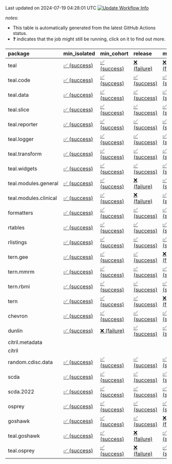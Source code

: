 Last updated on 2024-07-19 04:28:01 UTC [![Update Workflow
Info](https://github.com/averissimo/verdepcheck-status/actions/workflows/update.yaml/badge.svg)](https://github.com/averissimo/verdepcheck-status/actions/workflows/update.yaml)

*notes:*

-   This table is automatically generated from the latest GitHub Actions
    status.
-   ❓ indicates that the job might still be running, click on it to
    find out more.

<table>
<colgroup>
<col style="width: 4%" />
<col style="width: 23%" />
<col style="width: 23%" />
<col style="width: 23%" />
<col style="width: 23%" />
</colgroup>
<thead>
<tr class="header">
<th style="text-align: left;">package</th>
<th style="text-align: left;">min_isolated</th>
<th style="text-align: left;">min_cohort</th>
<th style="text-align: left;">release</th>
<th style="text-align: left;">max</th>
</tr>
</thead>
<tbody>
<tr class="odd">
<td style="text-align: left;">teal</td>
<td
style="text-align: left;"><a href="https://github.com/insightsengineering/teal/actions/runs/9925113432/job/27417152866">✅
(success)</a></td>
<td
style="text-align: left;"><a href="https://github.com/insightsengineering/teal/actions/runs/9925113432/job/27417152711">✅
(success)</a></td>
<td
style="text-align: left;"><a href="https://github.com/insightsengineering/teal/actions/runs/9925113432/job/27417152966">❌
(failure)</a></td>
<td
style="text-align: left;"><a href="https://github.com/insightsengineering/teal/actions/runs/9925113432/job/27417152786">❌
(failure)</a></td>
</tr>
<tr class="even">
<td style="text-align: left;">teal.code</td>
<td
style="text-align: left;"><a href="https://github.com/insightsengineering/teal.code/actions/runs/9925114723/job/27417155819">✅
(success)</a></td>
<td
style="text-align: left;"><a href="https://github.com/insightsengineering/teal.code/actions/runs/9925114723/job/27417155902">✅
(success)</a></td>
<td
style="text-align: left;"><a href="https://github.com/insightsengineering/teal.code/actions/runs/9925114723/job/27417155727">✅
(success)</a></td>
<td
style="text-align: left;"><a href="https://github.com/insightsengineering/teal.code/actions/runs/9925114723/job/27417155970">✅
(success)</a></td>
</tr>
<tr class="odd">
<td style="text-align: left;">teal.data</td>
<td
style="text-align: left;"><a href="https://github.com/insightsengineering/teal.data/actions/runs/9925116305/job/27417158893">✅
(success)</a></td>
<td
style="text-align: left;"><a href="https://github.com/insightsengineering/teal.data/actions/runs/9925116305/job/27417158814">✅
(success)</a></td>
<td
style="text-align: left;"><a href="https://github.com/insightsengineering/teal.data/actions/runs/9925116305/job/27417158846">✅
(success)</a></td>
<td
style="text-align: left;"><a href="https://github.com/insightsengineering/teal.data/actions/runs/9925116305/job/27417158941">✅
(success)</a></td>
</tr>
<tr class="even">
<td style="text-align: left;">teal.slice</td>
<td
style="text-align: left;"><a href="https://github.com/insightsengineering/teal.slice/actions/runs/9925121850/job/27417170927">✅
(success)</a></td>
<td
style="text-align: left;"><a href="https://github.com/insightsengineering/teal.slice/actions/runs/9925121850/job/27417170861">✅
(success)</a></td>
<td
style="text-align: left;"><a href="https://github.com/insightsengineering/teal.slice/actions/runs/9925121850/job/27417171030">✅
(success)</a></td>
<td
style="text-align: left;"><a href="https://github.com/insightsengineering/teal.slice/actions/runs/9925121850/job/27417171084">✅
(success)</a></td>
</tr>
<tr class="odd">
<td style="text-align: left;">teal.reporter</td>
<td
style="text-align: left;"><a href="https://github.com/insightsengineering/teal.reporter/actions/runs/9925118628/job/27417164013">✅
(success)</a></td>
<td
style="text-align: left;"><a href="https://github.com/insightsengineering/teal.reporter/actions/runs/9925118628/job/27417164068">✅
(success)</a></td>
<td
style="text-align: left;"><a href="https://github.com/insightsengineering/teal.reporter/actions/runs/9925118628/job/27417164114">✅
(success)</a></td>
<td
style="text-align: left;"><a href="https://github.com/insightsengineering/teal.reporter/actions/runs/9925118628/job/27417164149">✅
(success)</a></td>
</tr>
<tr class="even">
<td style="text-align: left;">teal.logger</td>
<td
style="text-align: left;"><a href="https://github.com/insightsengineering/teal.logger/actions/runs/9925115036/job/27417156380">✅
(success)</a></td>
<td
style="text-align: left;"><a href="https://github.com/insightsengineering/teal.logger/actions/runs/9925115036/job/27417156316">✅
(success)</a></td>
<td
style="text-align: left;"><a href="https://github.com/insightsengineering/teal.logger/actions/runs/9925115036/job/27417156472">✅
(success)</a></td>
<td
style="text-align: left;"><a href="https://github.com/insightsengineering/teal.logger/actions/runs/9925115036/job/27417156242">✅
(success)</a></td>
</tr>
<tr class="odd">
<td style="text-align: left;">teal.transform</td>
<td
style="text-align: left;"><a href="https://github.com/insightsengineering/teal.transform/actions/runs/9925119425/job/27417165774">✅
(success)</a></td>
<td
style="text-align: left;"><a href="https://github.com/insightsengineering/teal.transform/actions/runs/9925119425/job/27417165642">✅
(success)</a></td>
<td
style="text-align: left;"><a href="https://github.com/insightsengineering/teal.transform/actions/runs/9925119425/job/27417165494">✅
(success)</a></td>
<td
style="text-align: left;"><a href="https://github.com/insightsengineering/teal.transform/actions/runs/9925119425/job/27417165553">✅
(success)</a></td>
</tr>
<tr class="even">
<td style="text-align: left;">teal.widgets</td>
<td
style="text-align: left;"><a href="https://github.com/insightsengineering/teal.widgets/actions/runs/9925130447/job/27417188712">✅
(success)</a></td>
<td
style="text-align: left;"><a href="https://github.com/insightsengineering/teal.widgets/actions/runs/9925130447/job/27417188669">✅
(success)</a></td>
<td
style="text-align: left;"><a href="https://github.com/insightsengineering/teal.widgets/actions/runs/9925130447/job/27417188759">✅
(success)</a></td>
<td
style="text-align: left;"><a href="https://github.com/insightsengineering/teal.widgets/actions/runs/9925130447/job/27417188803">✅
(success)</a></td>
</tr>
<tr class="odd">
<td style="text-align: left;">teal.modules.general</td>
<td
style="text-align: left;"><a href="https://github.com/insightsengineering/teal.modules.general/actions/runs/9925114672/job/27417155775">✅
(success)</a></td>
<td
style="text-align: left;"><a href="https://github.com/insightsengineering/teal.modules.general/actions/runs/9925114672/job/27417155860">✅
(success)</a></td>
<td
style="text-align: left;"><a href="https://github.com/insightsengineering/teal.modules.general/actions/runs/9925114672/job/27417155923">❌
(failure)</a></td>
<td
style="text-align: left;"><a href="https://github.com/insightsengineering/teal.modules.general/actions/runs/9925114672/job/27417155691">✅
(success)</a></td>
</tr>
<tr class="even">
<td style="text-align: left;">teal.modules.clinical</td>
<td
style="text-align: left;"><a href="https://github.com/insightsengineering/teal.modules.clinical/actions/runs/9925125697/job/27417179748">✅
(success)</a></td>
<td
style="text-align: left;"><a href="https://github.com/insightsengineering/teal.modules.clinical/actions/runs/9925125697/job/27417179513">✅
(success)</a></td>
<td
style="text-align: left;"><a href="https://github.com/insightsengineering/teal.modules.clinical/actions/runs/9925125697/job/27417179862">❌
(failure)</a></td>
<td
style="text-align: left;"><a href="https://github.com/insightsengineering/teal.modules.clinical/actions/runs/9925125697/job/27417179638">✅
(success)</a></td>
</tr>
<tr class="odd">
<td style="text-align: left;">formatters</td>
<td
style="text-align: left;"><a href="https://github.com/insightsengineering/formatters/actions/runs/9925122919/job/27417173334">✅
(success)</a></td>
<td
style="text-align: left;"><a href="https://github.com/insightsengineering/formatters/actions/runs/9925122919/job/27417173435">✅
(success)</a></td>
<td
style="text-align: left;"><a href="https://github.com/insightsengineering/formatters/actions/runs/9925122919/job/27417173385">✅
(success)</a></td>
<td
style="text-align: left;"><a href="https://github.com/insightsengineering/formatters/actions/runs/9925122919/job/27417173235">✅
(success)</a></td>
</tr>
<tr class="even">
<td style="text-align: left;">rtables</td>
<td
style="text-align: left;"><a href="https://github.com/insightsengineering/rtables/actions/runs/9925114727/job/27417155953">✅
(success)</a></td>
<td
style="text-align: left;"><a href="https://github.com/insightsengineering/rtables/actions/runs/9925114727/job/27417155807">✅
(success)</a></td>
<td
style="text-align: left;"><a href="https://github.com/insightsengineering/rtables/actions/runs/9925114727/job/27417155900">✅
(success)</a></td>
<td
style="text-align: left;"><a href="https://github.com/insightsengineering/rtables/actions/runs/9925114727/job/27417155700">✅
(success)</a></td>
</tr>
<tr class="odd">
<td style="text-align: left;">rlistings</td>
<td
style="text-align: left;"><a href="https://github.com/insightsengineering/rlistings/actions/runs/9925117342/job/27417160960">✅
(success)</a></td>
<td
style="text-align: left;"><a href="https://github.com/insightsengineering/rlistings/actions/runs/9925117342/job/27417160856">✅
(success)</a></td>
<td
style="text-align: left;"><a href="https://github.com/insightsengineering/rlistings/actions/runs/9925117342/job/27417160997">✅
(success)</a></td>
<td
style="text-align: left;"><a href="https://github.com/insightsengineering/rlistings/actions/runs/9925117342/job/27417160904">✅
(success)</a></td>
</tr>
<tr class="even">
<td style="text-align: left;">tern.gee</td>
<td
style="text-align: left;"><a href="https://github.com/insightsengineering/tern.gee/actions/runs/9925123728/job/27417174623">✅
(success)</a></td>
<td
style="text-align: left;"><a href="https://github.com/insightsengineering/tern.gee/actions/runs/9925123728/job/27417174543">✅
(success)</a></td>
<td
style="text-align: left;"><a href="https://github.com/insightsengineering/tern.gee/actions/runs/9925123728/job/27417174702">✅
(success)</a></td>
<td
style="text-align: left;"><a href="https://github.com/insightsengineering/tern.gee/actions/runs/9925123728/job/27417174773">❌
(failure)</a></td>
</tr>
<tr class="odd">
<td style="text-align: left;">tern.mmrm</td>
<td
style="text-align: left;"><a href="https://github.com/insightsengineering/tern.mmrm/actions/runs/9925129939/job/27417187415">✅
(success)</a></td>
<td
style="text-align: left;"><a href="https://github.com/insightsengineering/tern.mmrm/actions/runs/9925129939/job/27417187296">✅
(success)</a></td>
<td
style="text-align: left;"><a href="https://github.com/insightsengineering/tern.mmrm/actions/runs/9925129939/job/27417187483">✅
(success)</a></td>
<td
style="text-align: left;"><a href="https://github.com/insightsengineering/tern.mmrm/actions/runs/9925129939/job/27417187359">✅
(success)</a></td>
</tr>
<tr class="even">
<td style="text-align: left;">tern.rbmi</td>
<td
style="text-align: left;"><a href="https://github.com/insightsengineering/tern.rbmi/actions/runs/9925122267/job/27417171706">✅
(success)</a></td>
<td
style="text-align: left;"><a href="https://github.com/insightsengineering/tern.rbmi/actions/runs/9925122267/job/27417171831">✅
(success)</a></td>
<td
style="text-align: left;"><a href="https://github.com/insightsengineering/tern.rbmi/actions/runs/9925122267/job/27417171902">✅
(success)</a></td>
<td
style="text-align: left;"><a href="https://github.com/insightsengineering/tern.rbmi/actions/runs/9925122267/job/27417171766">✅
(success)</a></td>
</tr>
<tr class="odd">
<td style="text-align: left;">tern</td>
<td
style="text-align: left;"><a href="https://github.com/insightsengineering/tern/actions/runs/9925118634/job/27417164132">✅
(success)</a></td>
<td
style="text-align: left;"><a href="https://github.com/insightsengineering/tern/actions/runs/9925118634/job/27417164090">✅
(success)</a></td>
<td
style="text-align: left;"><a href="https://github.com/insightsengineering/tern/actions/runs/9925118634/job/27417164180">✅
(success)</a></td>
<td
style="text-align: left;"><a href="https://github.com/insightsengineering/tern/actions/runs/9925118634/job/27417164047">❌
(failure)</a></td>
</tr>
<tr class="even">
<td style="text-align: left;">chevron</td>
<td
style="text-align: left;"><a href="https://github.com/insightsengineering/chevron/actions/runs/9925130531/job/27417188949">✅
(success)</a></td>
<td
style="text-align: left;"><a href="https://github.com/insightsengineering/chevron/actions/runs/9925130531/job/27417188896">✅
(success)</a></td>
<td
style="text-align: left;"><a href="https://github.com/insightsengineering/chevron/actions/runs/9925130531/job/27417189034">✅
(success)</a></td>
<td
style="text-align: left;"><a href="https://github.com/insightsengineering/chevron/actions/runs/9925130531/job/27417188988">✅
(success)</a></td>
</tr>
<tr class="odd">
<td style="text-align: left;">dunlin</td>
<td
style="text-align: left;"><a href="https://github.com/insightsengineering/dunlin/actions/runs/9925116790/job/27417160265">✅
(success)</a></td>
<td
style="text-align: left;"><a href="https://github.com/insightsengineering/dunlin/actions/runs/9925116790/job/27417160357">❌
(failure)</a></td>
<td
style="text-align: left;"><a href="https://github.com/insightsengineering/dunlin/actions/runs/9925116790/job/27417160069">✅
(success)</a></td>
<td
style="text-align: left;"><a href="https://github.com/insightsengineering/dunlin/actions/runs/9925116790/job/27417160152">✅
(success)</a></td>
</tr>
<tr class="even">
<td style="text-align: left;">citril.metadata</td>
<td style="text-align: left;"></td>
<td style="text-align: left;"></td>
<td style="text-align: left;"></td>
<td style="text-align: left;"></td>
</tr>
<tr class="odd">
<td style="text-align: left;">citril</td>
<td style="text-align: left;"></td>
<td style="text-align: left;"></td>
<td style="text-align: left;"></td>
<td style="text-align: left;"></td>
</tr>
<tr class="even">
<td style="text-align: left;">random.cdisc.data</td>
<td
style="text-align: left;"><a href="https://github.com/insightsengineering/random.cdisc.data/actions/runs/9925121314/job/27417169342">✅
(success)</a></td>
<td
style="text-align: left;"><a href="https://github.com/insightsengineering/random.cdisc.data/actions/runs/9925121314/job/27417169250">✅
(success)</a></td>
<td
style="text-align: left;"><a href="https://github.com/insightsengineering/random.cdisc.data/actions/runs/9925121314/job/27417169381">✅
(success)</a></td>
<td
style="text-align: left;"><a href="https://github.com/insightsengineering/random.cdisc.data/actions/runs/9925121314/job/27417169296">✅
(success)</a></td>
</tr>
<tr class="odd">
<td style="text-align: left;">scda</td>
<td
style="text-align: left;"><a href="https://github.com/insightsengineering/scda/actions/runs/9729144400/job/26850665206">✅
(success)</a></td>
<td
style="text-align: left;"><a href="https://github.com/insightsengineering/scda/actions/runs/9729144400/job/26850665433">✅
(success)</a></td>
<td
style="text-align: left;"><a href="https://github.com/insightsengineering/scda/actions/runs/9729144400/job/26850665352">✅
(success)</a></td>
<td
style="text-align: left;"><a href="https://github.com/insightsengineering/scda/actions/runs/9729144400/job/26850665278">✅
(success)</a></td>
</tr>
<tr class="even">
<td style="text-align: left;">scda.2022</td>
<td
style="text-align: left;"><a href="https://github.com/insightsengineering/scda.2022/actions/runs/9925122535/job/27417172739">✅
(success)</a></td>
<td
style="text-align: left;"><a href="https://github.com/insightsengineering/scda.2022/actions/runs/9925122535/job/27417172539">✅
(success)</a></td>
<td
style="text-align: left;"><a href="https://github.com/insightsengineering/scda.2022/actions/runs/9925122535/job/27417172803">✅
(success)</a></td>
<td
style="text-align: left;"><a href="https://github.com/insightsengineering/scda.2022/actions/runs/9925122535/job/27417172644">✅
(success)</a></td>
</tr>
<tr class="odd">
<td style="text-align: left;">osprey</td>
<td
style="text-align: left;"><a href="https://github.com/insightsengineering/osprey/actions/runs/9925127900/job/27417183806">✅
(success)</a></td>
<td
style="text-align: left;"><a href="https://github.com/insightsengineering/osprey/actions/runs/9925127900/job/27417183703">✅
(success)</a></td>
<td
style="text-align: left;"><a href="https://github.com/insightsengineering/osprey/actions/runs/9925127900/job/27417183652">✅
(success)</a></td>
<td
style="text-align: left;"><a href="https://github.com/insightsengineering/osprey/actions/runs/9925127900/job/27417183758">✅
(success)</a></td>
</tr>
<tr class="even">
<td style="text-align: left;">goshawk</td>
<td
style="text-align: left;"><a href="https://github.com/insightsengineering/goshawk/actions/runs/9925122286/job/27417172035">✅
(success)</a></td>
<td
style="text-align: left;"><a href="https://github.com/insightsengineering/goshawk/actions/runs/9925122286/job/27417171821">✅
(success)</a></td>
<td
style="text-align: left;"><a href="https://github.com/insightsengineering/goshawk/actions/runs/9925122286/job/27417172118">✅
(success)</a></td>
<td
style="text-align: left;"><a href="https://github.com/insightsengineering/goshawk/actions/runs/9925122286/job/27417171946">❌
(failure)</a></td>
</tr>
<tr class="odd">
<td style="text-align: left;">teal.goshawk</td>
<td
style="text-align: left;"><a href="https://github.com/insightsengineering/teal.goshawk/actions/runs/9925121851/job/27417171013">✅
(success)</a></td>
<td
style="text-align: left;"><a href="https://github.com/insightsengineering/teal.goshawk/actions/runs/9925121851/job/27417170952">✅
(success)</a></td>
<td
style="text-align: left;"><a href="https://github.com/insightsengineering/teal.goshawk/actions/runs/9925121851/job/27417171079">❌
(failure)</a></td>
<td
style="text-align: left;"><a href="https://github.com/insightsengineering/teal.goshawk/actions/runs/9925121851/job/27417170878">✅
(success)</a></td>
</tr>
<tr class="even">
<td style="text-align: left;">teal.osprey</td>
<td
style="text-align: left;"><a href="https://github.com/insightsengineering/teal.osprey/actions/runs/9925126223/job/27417180362">✅
(success)</a></td>
<td
style="text-align: left;"><a href="https://github.com/insightsengineering/teal.osprey/actions/runs/9925126223/job/27417180290">✅
(success)</a></td>
<td
style="text-align: left;"><a href="https://github.com/insightsengineering/teal.osprey/actions/runs/9925126223/job/27417180428">❌
(failure)</a></td>
<td
style="text-align: left;"><a href="https://github.com/insightsengineering/teal.osprey/actions/runs/9925126223/job/27417180195">✅
(success)</a></td>
</tr>
</tbody>
</table>
